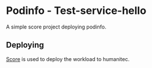 # Podinfo - Test-service-hello

A simple score project deploying podinfo.

## Deploying

[Score](https://score.dev/) is used to deploy the workload to humanitec.
